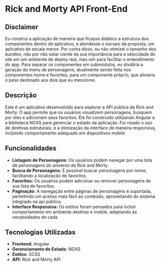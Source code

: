 # Rick and Morty API Front-End

## Disclaimer
Eu construí a aplicação de maneira que ficasse didático a estrutura dos componentes dentro do aplicativo, e atendesse o escopo da proposta, um aplicativo de escala menor. Por conta disso, eu não otimizei o tamanho dos bundles, não por não estar ciente da sua importância para a velocidade do site em um ambiente de deploy real, mas sim para facilitar o entendimento do app. Para separar os componentes em submódulos, eu dividiria a geração do menu de personagens, atualmente sendo feita nos componentes home e favorites, para um componente próprio, que aliviaria o peso destinado aos dois que eu mencionei.

## Descrição

Este é um aplicativo desenvolvido para explorar a API pública de Rick and Morty. O app permite que os usuários visualizem personagens, busquem por eles e adicionem seus favoritos. Ele foi construído utilizando Angular e a biblioteca NGXS para gerenciar o estado da aplicação. Foi visado o uso de diretivas estruturais, e a otimização da interface de maneira responsiva, incluindo comportamento adequado em dispositivos mobile

## Funcionalidades

- **Listagem de Personagens:** Os usuários podem navegar por uma lista de personagens do universo de Rick and Morty.
- **Busca de Personagens:** É possível buscar personagens por nome, facilitando a localização de favoritos.
- **Favoritos:** Os usuários podem adicionar ou remover personagens de sua lista de favoritos.
- **Paginação:** A navegação entre páginas de personagens é suportada, permitindo um acesso mais fácil ao conteúdo, aproveitando do sistema integrado na api pública.
- **Interface Responsiva:** Os estilos foram pensados para incluir comportamento em ambiente desktop e mobile, adaptando às necessidades de cada

## Tecnologias Utilizadas

- **Frontend:** Angular
- **Gerenciamento de Estado:** NGXS
- **Estilos:** SCSS
- **API:** Rick and Morty API
